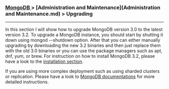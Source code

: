 

### [MongoDB ](../MongoDB.md) > [Administration and Maintenance](Administration and Maintenance.md) > Upgrading
___


In this section I will show how to upgrade MongoDB version 3.0 to the latest version 3.2.  To upgrade a MongoDB instance, you should start by shutting it down using mongod --shutdown option. After that you can either manually upgrading by downloading the new 3.2 binaries and then just replace them with the old 3.0 binaries or you can use the package managers such as apt, dnf, yum, or brew. For instruction on how to install MongoDB 3.2, please have  a look to the [installation section](../Basics/Installation.md). 

If you are using more complex deployment such as using sharded clusters or replication. Please have a look to [MongoDB documentations](https://docs.mongodb.org/manual/release-notes/3.2-upgrade/) for more detailed instructions.